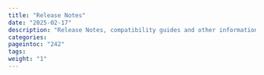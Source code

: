 ```yaml
---
title: "Release Notes"
date: "2025-02-17"
description: "Release Notes, compatibility guides and other information"
categories:
pageintoc: "242"
tags:
weight: "1"
---
```


<a id="rn"></a>

<!--# Release Notes 7.0 -->








